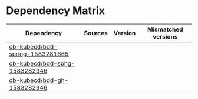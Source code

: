 # Dependency Matrix

Dependency | Sources | Version | Mismatched versions
---------- | ------- | ------- | -------------------
[cb-kubecd/bdd-spring-1583281665](https://github.com/cb-kubecd/bdd-spring-1583281665.git) |  | []() | 
[cb-kubecd/bdd-sbhg-1583282946](https://github.com/cb-kubecd/bdd-sbhg-1583282946.git) |  | []() | 
[cb-kubecd/bdd-gh-1583282946](https://github.com/cb-kubecd/bdd-gh-1583282946.git) |  | []() | 
